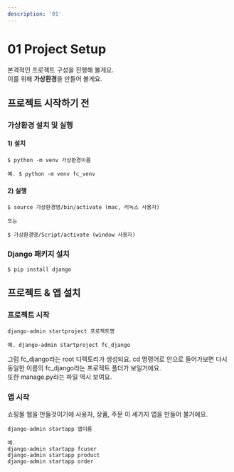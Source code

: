```yaml
---
description: '01'
---
```


# 01 Project Setup

본격적인 프로젝트 구성을 진행해 볼게요.   
이를 위해 **가상환경**을 만들어 볼게요. 

##  프로젝트 시작하기 전 

### 가상환경 설치 및 실행 

#### 1\) 설치 

```text
$ python -m venv 가상환경이름

예. $ python -m venv fc_venv
```

#### 2\) 실행

```text
$ source 가상환경명/bin/activate (mac, 리눅스 사용자)

또는 

$ 가상환경명/Script/activate (window 사용자)
```

### Django 패키지 설치 

```text
$ pip install django
```

## 프로젝트 & 앱 설치 

### 프로젝트 시작 

```text
django-admin startproject 프로젝트명

예. django-admin startproject fc_django
```

그럼 fc\_django라는 root 디렉토리가 생성되요. cd 명령어로 안으로 들어가보면 다시 동일한 이름의 fc\_django라는 프로젝트 폴더가 보일거에요.   
또한 manage.py라는 파일 역시 보여요. 

### 앱 시작 

쇼핑몰 웹을 만들것이기에 사용자, 상품, 주문 이 세가지 앱을 만들어 볼거에요. 

```text
django-admin startapp 앱이름

예. 
django-admin startapp fcuser
django-admin startapp product
django-admin startapp order
```




